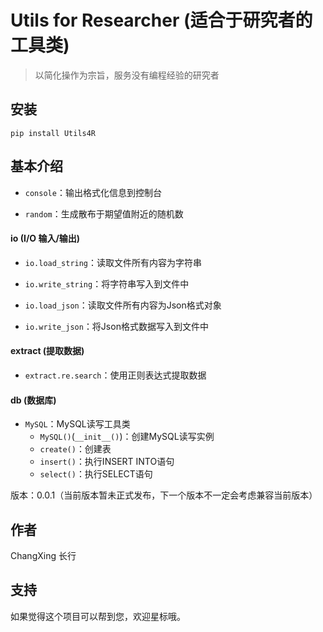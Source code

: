 # Utils for Researcher (适合于研究者的工具类)

> 以简化操作为宗旨，服务没有编程经验的研究者

## 安装

```
pip install Utils4R
```

## 基本介绍

* `console`：输出格式化信息到控制台

* `random`：生成散布于期望值附近的随机数

#### io (I/O 输入/输出)

* `io.load_string`：读取文件所有内容为字符串

* `io.write_string`：将字符串写入到文件中

* `io.load_json`：读取文件所有内容为Json格式对象

* `io.write_json`：将Json格式数据写入到文件中

#### extract (提取数据)

* `extract.re.search`：使用正则表达式提取数据

#### db (数据库)

* `MySQL`：MySQL读写工具类
  * `MySQL()`(`__init__()`)：创建MySQL读写实例
  * `create()`：创建表
  * `insert()`：执行INSERT INTO语句
  * `select()`：执行SELECT语句

版本：0.0.1（当前版本暂未正式发布，下一个版本不一定会考虑兼容当前版本）

## 作者

ChangXing 长行

## 支持

如果觉得这个项目可以帮到您，欢迎星标哦。